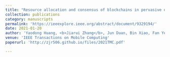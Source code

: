 ```yaml
---
title: "Resource allocation and consensus of blockchains in pervasive edge computing environments"
collection: publications
category: manuscripts
permalink: 'https://ieeexplore.ieee.org/abstract/document/9329194/'
date: 2021-01-20
author: 'Yaodong Huang, <b>Jiarui Zhang</b>, Jun Duan, Bin Xiao, Fan Ye, Yuanyuan Yang'
venue: 'IEEE Transactions on Mobile Computing'
paperurl: 'http://zjr506.github.io/files/2021TMC.pdf'

---
```

